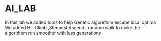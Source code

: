# AI_LAB
In this lab we added tools to help Genetic algorethim escape local optima 
We added Hill Climb ,Steepest Ascend , random walk  to make the algorithem run smoother with less generations
